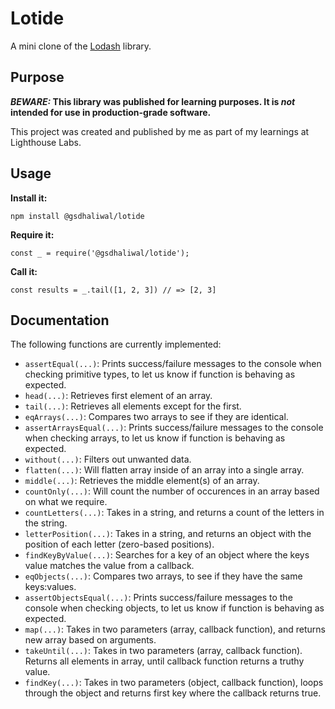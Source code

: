 # Lotide

A mini clone of the [Lodash](https://lodash.com) library.

## Purpose

**_BEWARE:_ This library was published for learning purposes. It is _not_ intended for use in production-grade software.**

This project was created and published by me as part of my learnings at Lighthouse Labs. 

## Usage

**Install it:**

`npm install @gsdhaliwal/lotide`

**Require it:**

`const _ = require('@gsdhaliwal/lotide');`

**Call it:**

`const results = _.tail([1, 2, 3]) // => [2, 3]`

## Documentation

The following functions are currently implemented:

* `assertEqual(...)`: Prints success/failure messages to the console when checking primitive types, to let us know if function is behaving as expected.
* `head(...)`: Retrieves first element of an array.
* `tail(...)`: Retrieves all elements except for the first.
* `eqArrays(...)`: Compares two arrays to see if they are identical.
* `assertArraysEqual(...)`: Prints success/failure messages to the console when checking arrays, to let us know if function is behaving as expected.
* `without(...)`: Filters out unwanted data.
* `flatten(...)`: Will flatten array inside of an array into a single array.
* `middle(...)`: Retrieves the middle element(s) of an array.
* `countOnly(...)`: Will count the number of occurences in an array based on what we require.
* `countLetters(...)`: Takes in a string, and returns a count of the letters in the string.
* `letterPosition(...)`: Takes in a string, and returns an object with the position of each letter (zero-based positions).
* `findKeyByValue(...)`: Searches for a key of an object where the keys value matches the value from a callback.
* `eqObjects(...)`: Compares two arrays, to see if they have the same keys:values. 
* `assertObjectsEqual(...)`: Prints success/failure messages to the console when checking objects, to let us know if function is behaving as expected.
* `map(...)`: Takes in two parameters (array, callback function), and returns new array based on arguments.
* `takeUntil(...)`: Takes in two parameters (array, callback function). Returns all elements in array, until callback function returns a truthy value.
* `findKey(...)`: Takes in two parameters (object, callback function), loops through the object and returns first key where the callback returns true.